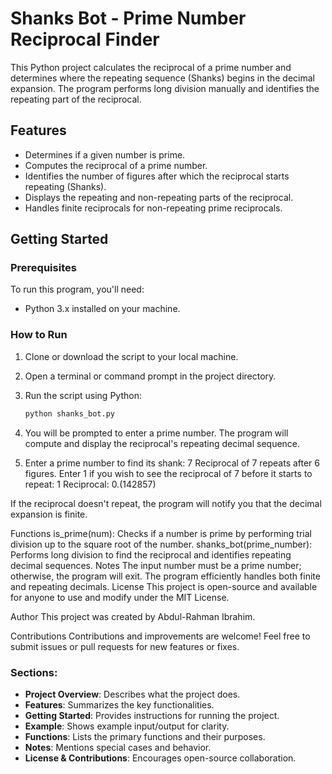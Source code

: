 # Shanks Bot - Prime Number Reciprocal Finder

This Python project calculates the reciprocal of a prime number and determines where the repeating sequence (Shanks) begins in the decimal expansion. The program performs long division manually and identifies the repeating part of the reciprocal.

## Features

- Determines if a given number is prime.
- Computes the reciprocal of a prime number.
- Identifies the number of figures after which the reciprocal starts repeating (Shanks).
- Displays the repeating and non-repeating parts of the reciprocal.
- Handles finite reciprocals for non-repeating prime reciprocals.

## Getting Started

### Prerequisites

To run this program, you'll need:

- Python 3.x installed on your machine.

### How to Run

1. Clone or download the script to your local machine.
2. Open a terminal or command prompt in the project directory.
3. Run the script using Python:

   ```bash
   python shanks_bot.py
4. You will be prompted to enter a prime number. The program will compute and display the reciprocal's repeating decimal sequence.

5. Enter a prime number to find its shank: 7
Reciprocal of 7 repeats after 6 figures.
Enter 1 if you wish to see the reciprocal of 7 before it starts to repeat: 1
Reciprocal: 0.(142857)

If the reciprocal doesn't repeat, the program will notify you that the decimal expansion is finite.

Functions
is_prime(num): Checks if a number is prime by performing trial division up to the square root of the number.
shanks_bot(prime_number): Performs long division to find the reciprocal and identifies repeating decimal sequences.
Notes
The input number must be a prime number; otherwise, the program will exit.
The program efficiently handles both finite and repeating decimals.
License
This project is open-source and available for anyone to use and modify under the MIT License.

Author
This project was created by Abdul-Rahman Ibrahim.

Contributions
Contributions and improvements are welcome! Feel free to submit issues or pull requests for new features or fixes.


### Sections:
- **Project Overview**: Describes what the project does.
- **Features**: Summarizes the key functionalities.
- **Getting Started**: Provides instructions for running the project.
- **Example**: Shows example input/output for clarity.
- **Functions**: Lists the primary functions and their purposes.
- **Notes**: Mentions special cases and behavior.
- **License & Contributions**: Encourages open-source collaboration.


